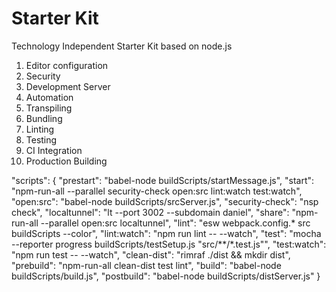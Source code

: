 # Starter Kit
Technology Independent Starter Kit based on node.js

1. Editor configuration
2. Security
3. Development Server
4. Automation
5. Transpiling
6. Bundling
7. Linting
8. Testing
9. CI Integration
10. Production Building

"scripts": {
  "prestart": "babel-node buildScripts/startMessage.js",
  "start": "npm-run-all --parallel security-check open:src lint:watch test:watch",
  "open:src": "babel-node buildScripts/srcServer.js",
  "security-check": "nsp check",
  "localtunnel": "lt --port 3002 --subdomain daniel",
  "share": "npm-run-all --parallel open:src localtunnel",
  "lint": "esw webpack.config.* src buildScripts --color",
  "lint:watch": "npm run lint -- --watch",
  "test": "mocha --reporter progress buildScripts/testSetup.js \"src/**/*.test.js\"",
  "test:watch": "npm run test -- --watch",
  "clean-dist": "rimraf ./dist && mkdir dist",
  "prebuild": "npm-run-all clean-dist test lint",
  "build": "babel-node buildScripts/build.js",
  "postbuild": "babel-node buildScripts/distServer.js"
}